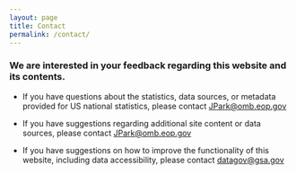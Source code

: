 ```yaml
---
layout: page
title: Contact
permalink: /contact/
---
```

### We are interested in your feedback regarding this website and its contents.


- If you have questions about the statistics, data sources, or metadata provided for US national statistics, please contact [JPark@omb.eop.gov](mailto:JPark@omb.eop.gov?Subject=Questions%20about%20the%20statistics,%20data%20sources,%20or%20metadata)

- If you have suggestions regarding additional site content or data sources, please contact [JPark@omb.eop.gov](mailto:JPark@omb.eop.gov?Subject=Additional%20site%20content%20or%20data%20sources)  

- If you have suggestions on how to improve the functionality of this website, including data accessibility, please contact [datagov@gsa.gov](mailto:datagov@gsa.gov)
